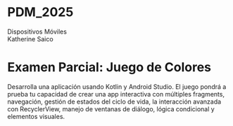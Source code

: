 # PDM_2025  

Dispositivos Móviles  
Katherine Saico  

#  Examen Parcial: Juego de Colores
Desarrolla una aplicación usando Kotlin y Android Studio. El juego pondrá a prueba tu capacidad de crear una app interactiva con múltiples fragments, navegación, gestión de estados del ciclo de vida, la interacción avanzada con RecyclerView, manejo de ventanas de diálogo, lógica condicional y elementos visuales.



